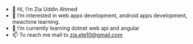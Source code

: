 - 👋 Hi, I’m Zia Uddin Ahmed
- 👀 I’m interested in web apps development, android apps development, meachine learning.
- 🌱 I’m currently learning dotnet web api and angular
- 📫 To reach me mail to zia.ete10@gmail.com

<!---
alligator609/alligator609 is a ✨ special ✨ repository because its `README.md` (this file) appears on your GitHub profile.
You can click the Preview link to take a look at your changes.

--->
